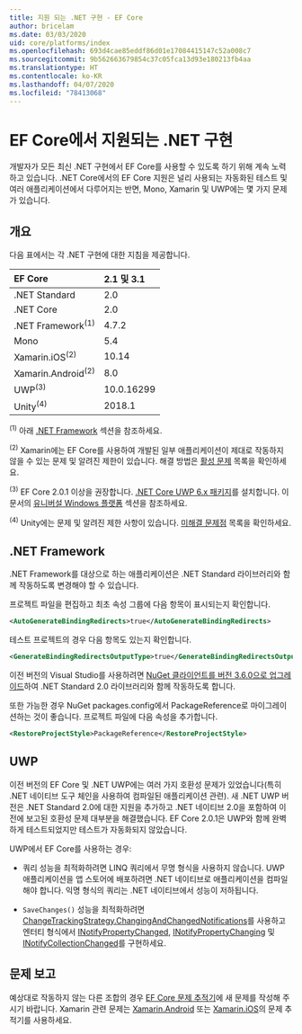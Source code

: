 ```yaml
---
title: 지원 되는 .NET 구현 - EF Core
author: bricelam
ms.date: 03/03/2020
uid: core/platforms/index
ms.openlocfilehash: 693d4cae85eddf86d01e17084415147c52a008c7
ms.sourcegitcommit: 9b562663679854c37c05fca13d93e180213fb4aa
ms.translationtype: HT
ms.contentlocale: ko-KR
ms.lasthandoff: 04/07/2020
ms.locfileid: "78413068"
---
```

# <a name="net-implementations-supported-by-ef-core"></a>EF Core에서 지원되는 .NET 구현

개발자가 모든 최신 .NET 구현에서 EF Core를 사용할 수 있도록 하기 위해 계속 노력하고 있습니다. .NET Core에서의 EF Core 지원은 널리 사용되는 자동화된 테스트 및 여러 애플리케이션에서 다루어지는 반면, Mono, Xamarin 및 UWP에는 몇 가지 문제가 있습니다.

## <a name="overview"></a>개요

다음 표에서는 각 .NET 구현에 대한 지침을 제공합니다.

| EF Core                       | 2.1 및 3.1 |
|:------------------------------|:------------|
| .NET Standard                 | 2.0         |
| .NET Core                     | 2.0         |
| .NET Framework<sup>(1)</sup>  | 4.7.2       |
| Mono                          | 5.4         |
| Xamarin.iOS<sup>(2)</sup>     | 10.14       |
| Xamarin.Android<sup>(2)</sup> | 8.0         |
| UWP<sup>(3)</sup>             | 10.0.16299  |
| Unity<sup>(4)</sup>           | 2018.1      |

<sup>(1)</sup> 아래 [.NET Framework](#net-framework) 섹션을 참조하세요.

<sup>(2)</sup> Xamarin에는 EF Core를 사용하여 개발된 일부 애플리케이션이 제대로 작동하지 않을 수 있는 문제 및 알려진 제한이 있습니다. 해결 방법은 [활성 문제](https://github.com/aspnet/entityframeworkCore/issues?q=is%3Aopen+is%3Aissue+label%3Aarea-xamarin) 목록을 확인하세요.

<sup>(3)</sup> EF Core 2.0.1 이상을 권장합니다. [.NET Core UWP 6.x 패키지](https://www.nuget.org/packages/Microsoft.NETCore.UniversalWindowsPlatform/)를 설치합니다. 이 문서의 [유니버설 Windows 플랫폼](#universal-windows-platform) 섹션을 참조하세요.

<sup>(4)</sup> Unity에는 문제 및 알려진 제한 사항이 있습니다. [미해결 문제점](https://github.com/aspnet/entityframeworkCore/issues?q=is%3Aopen+is%3Aissue+label%3Aarea-unity) 목록을 확인하세요.

## <a name="net-framework"></a>.NET Framework

.NET Framework를 대상으로 하는 애플리케이션은 .NET Standard 라이브러리와 함께 작동하도록 변경해야 할 수 있습니다.

프로젝트 파일을 편집하고 최초 속성 그룹에 다음 항목이 표시되는지 확인합니다.

``` xml
<AutoGenerateBindingRedirects>true</AutoGenerateBindingRedirects>
```

테스트 프로젝트의 경우 다음 항목도 있는지 확인합니다.

``` xml
<GenerateBindingRedirectsOutputType>true</GenerateBindingRedirectsOutputType>
```

이전 버전의 Visual Studio를 사용하려면 [NuGet 클라이언트를 버전 3.6.0으로 업그레이드](https://www.nuget.org/downloads)하여 .NET Standard 2.0 라이브러리와 함께 작동하도록 합니다.

또한 가능한 경우 NuGet packages.config에서 PackageReference로 마이그레이션하는 것이 좋습니다. 프로젝트 파일에 다음 속성을 추가합니다.

``` xml
<RestoreProjectStyle>PackageReference</RestoreProjectStyle>
```

## <a name="universal-windows-platform"></a>UWP

이전 버전의 EF Core 및 .NET UWP에는 여러 가지 호환성 문제가 있었습니다(특히 .NET 네이티브 도구 체인을 사용하여 컴파일된 애플리케이션 관련). 새 .NET UWP 버전은 .NET Standard 2.0에 대한 지원을 추가하고 .NET 네이티브 2.0을 포함하여 이전에 보고된 호환성 문제 대부분을 해결했습니다. EF Core 2.0.1은 UWP와 함께 완벽하게 테스트되었지만 테스트가 자동화되지 않았습니다.

UWP에서 EF Core를 사용하는 경우:

* 쿼리 성능을 최적화하려면 LINQ 쿼리에서 무명 형식을 사용하지 않습니다. UWP 애플리케이션을 앱 스토어에 배포하려면 .NET 네이티브로 애플리케이션을 컴파일해야 합니다. 익명 형식의 쿼리는 .NET 네이티브에서 성능이 저하됩니다.

* `SaveChanges()` 성능을 최적화하려면 [ChangeTrackingStrategy.ChangingAndChangedNotifications](/dotnet/api/microsoft.entityframeworkcore.changetrackingstrategy)를 사용하고 엔터티 형식에서 [INotifyPropertyChanged](https://msdn.microsoft.com/library/system.componentmodel.inotifypropertychanged.aspx), [INotifyPropertyChanging](https://msdn.microsoft.com/library/system.componentmodel.inotifypropertychanging.aspx) 및 [INotifyCollectionChanged](https://msdn.microsoft.com/library/system.collections.specialized.inotifycollectionchanged.aspx)를 구현하세요.

## <a name="report-issues"></a>문제 보고

예상대로 작동하지 않는 다른 조합의 경우 [EF Core 문제 추적기](https://github.com/aspnet/entityframeworkcore/issues/new)에 새 문제를 작성해 주시기 바랍니다. Xamarin 관련 문제는 [Xamarin.Android](https://github.com/xamarin/xamarin-android/issues/new) 또는 [Xamarin.iOS](https://github.com/xamarin/xamarin-macios/issues/new)의 문제 추적기를 사용하세요.
